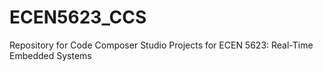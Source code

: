 # ECEN5623_CCS
Repository for Code Composer Studio Projects for ECEN 5623: Real-Time Embedded Systems
